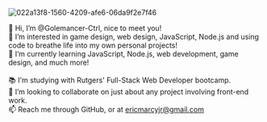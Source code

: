 ![022a13f8-1560-4209-afe6-06da9f2e7f46](https://user-images.githubusercontent.com/109562526/209738426-c1be4fae-2e0d-495d-bf78-8a18967b9fe3.png)


👋 Hi, I’m @Golemancer-Ctrl, nice to meet you!
<br />
👀 I’m interested in game design, web design, JavaScript, Node.js and using code to breathe life into my own personal projects!
<br />
🌱 I’m currently learning JavaScript, Node.js, web development, game design, and much more!  
<br />
📚 I'm studying with Rutgers' Full-Stack Web Developer bootcamp.
<br />
💞️ I’m looking to collaborate on just about any project involving front-end work.
<br />
📫 Reach me through GitHub, or at ericmarcyjr@gmail.com

<!---
Golemancer-Ctrl/Golemancer-Ctrl is a ✨ special ✨ repository because its `README.md` (this file) appears on your GitHub profile.
You can click the Preview link to take a look at your changes.
--->
